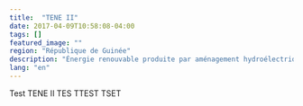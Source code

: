 ```yaml
---
title:  "TENE II"
date: 2017-04-09T10:58:08-04:00
tags: []
featured_image: ""
region: "République de Guinée"
description: "Énergie renouvable produite par aménagement hydroélectrique (barrage et centrale)"
lang: "en"
---
```

Test TENE II TES TTEST TSET
